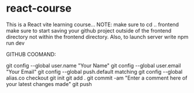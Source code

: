 # react-course
This is a React vite learning course...
NOTE: make sure to cd .. frontend
make sure to start saving your github project outside of the frontend directory not within the frontend directory.
Also, to launch server write npm run dev

GITHUB COOMAND:

git config --global user.name "Your Name"
git config --global user.email "Your Email"
git config --global push.default matching
git config --global alias.co checkout
git init
git add .
git commit -am "Enter a comment here of your latest changes made"
git push

